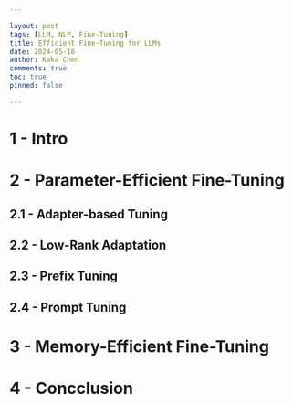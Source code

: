 ```yaml
---

layout: post
tags: [LLM, NLP, Fine-Tuning]
title: Efficient Fine-Tuning for LLMs
date: 2024-05-16
author: Kaka Chen
comments: true
toc: true
pinned: false

---
```


# 1 - Intro

# 2 - Parameter-Efficient Fine-Tuning

## 2.1 - Adapter-based Tuning

## 2.2 - Low-Rank Adaptation

## 2.3 - Prefix Tuning

## 2.4 - Prompt Tuning

# 3 - Memory-Efficient Fine-Tuning

# 4 - Concclusion
